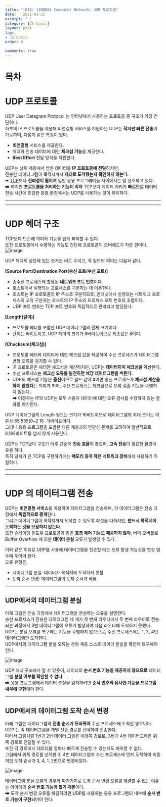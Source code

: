 ```yaml
---
title: "[015] [INDEX] Computer Network: UDP 프로토콜"
date:   2021-02-21
excerpt: " "
category: [CS basic]
layout: post
tag:
- CS basic
order: 0

comments: true
---
```



# 목차

# UDP 프로토콜
UDP User Datagram Protocol 는 인터넷에서 사용하는 프로토콜 중 구조가 가장 간단하다.     
하부의 IP 프로토콜을 이용해 비연결형 서비스를 지원하는 UDP는 **작지만 빠른 전송**이 가능하며, 다음과 같은 특징이 있다.    
* **비연결형** 서비스를 제공한다.    
* 헤더와 전송 데이터에 대한 **체크섬 기능**을 제공한다.   
* **Best Effort** 전달 방식을 지원한다.     


UDP는 상위 계층에서 받은 데이터를 **IP 프로토콜에 전달**하지만,         
전송한 데이터그램이 목적지까지 **제대로 도착했는지 확인하지 않는다.**          
➡ [TCP](https://yerimoh.github.io/CN014/)보다 **신뢰성이 떨어져** 일반 응용 프로그래머들 사이에서는 덜 선호되고 있다.       
➡ 하지만 **프로토콜을 처리하는 기능이 작아** TCP보다 데이터 처리가 **빠르므로** 데이터 전송 시간에 민감한 응용 환경에서는 UDP를 사용하는 것이 유리하다.            


----
----

# UDP 헤더 구조
TCP보다 단순해 의미와 기능을 쉽게 파악할 수 있다.     
또한 프로토콜에서 수행하는 기능도 간단해 프로토콜의 오버헤드가 작은 편이다.
![image](https://user-images.githubusercontent.com/76824611/165356186-05a49d4c-ac28-4858-90bd-f80e084d1bac.png)


UDP 헤더의 상단에 있는 숫자는 비트 수이고, 각 필드의 의미는 다음과 같다.  

**[Source Port/Destination Port(송신 포트/수신 포트)]**      
* 송수신 프로세스에 할당된 **네트워크 포트 번호**이다.       
* 호스트에서 실행되는 프로세스를 구분하는 데 이용한다.        
* 호스트는 IP 프로토콜의 IP 주소로 구분하므로, 인터넷에서 실행되는 네트워크 프로세스의 고유 구분자는 호스트의 IP 주소와 프로세스 포트 번호의 조합이다.        
* UDP 포트 번호는 TCP 포트 번호와 독립적으로 관리되고 할당된다.



**[Length(길이)]**      
* 프로토콜 헤더를 포함한 UDP 데이터그램의 전체 크기이다.         
* 단위는 바이트이고, UDP 헤더의 크기가 8바이트이므로 최솟값은 8이다.        


**[Checksum(체크섬)]**      
* 프로토콜 헤더와 데이터에 대한 체크섬 값을 제공하여 수신 프로세스가 데이터그램 변형 오류를 감지할 수 있다.      
* IP 프로토콜은 헤더만 체크섬을 계산하지만, UDP는 **데이터까지 체크섬을 계산**한다.       
* 수신 프로세스는 **체크섬 오류를 발견하면 해당 데이터그램을 버린다**.        
* UDP의 체크섬 기능은 **옵션**이므로 필드 값이 **0**이면 송신 프로세스가 **체크섬 계산을 하지 않았다**는 의미가 되어, 수신 프로세스는 체크섬으로 오류 검출 기능을 수행하지 않는다.         
➡ 이경우는 IP와 UDP는 모두 사용자 데이터에 대한 오류 검사를 수행하지 않는 결과를 야기한다.     



UDP 데이터그램의 Length 필드는 크기가 16비트이므로 데이터그램의 최대 크기는 이론상 65,535(0~2 16 -1)바이트이다.      
그러나 응용 프로그램을 포함한 다른 계층과의 연관성 문제를 고려하여 일반적으로 8,192바이트를 넘지 않게 사용한다.        


UDP는 TCP보다 구조가 아주 단순해 **전송 효율**이 좋으며, **고속 전송**이 필요한 환경에 유용 하다.      
특히 덩치가 큰 TCP를 구현하기에는 **메모리 등이 작은 네트워크 장비**에서 사용하기 적합하다.

---
----

# UDP 의 데이터그램 전송
UDP는 **비연결형 서비스**를 이용하여 데이터그램을 전송하며, 각 데이터그램은 전송 과정에서 **독립적으로 중개**된다.    
그리고 데이터그램이 목적지까지 도착할 수 있도록 최선을 다하지만, **반드시 목적지에 도착하는 것을 보장하지 않는다**.       
또한 슬라이딩 윈도우 프로토콜과 같은 **흐름 제어 기능도 제공하지 않아**, 버퍼 오버플로 Buffer Overflow 에 의한 **데이터 분실** 오류가 발생할 수 있다.        

이와 같은 이유로 UDP를 사용해 데이터그램을 전송할 때는 오류 발생 가능성을 항상 염두에 두어야 한다.       
오류 유형은,    
* 데이터그램 분실: 데이터가 목적지에 도착하지 못함.        
* 도착 순서 변경: 데이터그램의 도착 순서가 바뀜        


----

## UDP에서의 데이터그램 분실
아래 그림은 전송 과정에서 데이터그램을 분실하는 오류를 설명한다.        
송신 프로세스가 전송한 데이터그램 네 개가 첫 번째 라우터에서 두 번째 라우터로 전송되는 과정에서 3번 데이터그램에 오류가 발생하여 다음 라우터에 도착하지 못했다.        
UDP는 분실 오류를 복구하는 기능을 수행하지 않으므로, 수신 프로세스에는 1, 2, 4번 데이터그램만 도착한다.      
UDP에서의 데이터그램 분실 오류는 상위 계층 스스로 데이터 분실을 확인해 복구해야 한다.     


![image](https://user-images.githubusercontent.com/76824611/165359546-3e1014ac-ca50-412c-a9ee-74622da0dd00.png)




UDP 헤더 구조에서 알 수 있듯이, 데이터의 **순서 번호 기능을 제공하지 않으므로** 데이터그램 **분실 여부를 확인할 수 없다**.       
➡ 응용 프로그램에서 데이터 분실을 감지하려면 **순서 번호와 유사한 기능을 프로그램 내부에 구현**해야 한다.


-----

## UDP에서의 데이터그램 도착 순서 변경
아래 그림은 데이터그램의 **전송 순서가 뒤바뀌어** 수신 프로세스에 도착한 경우이다.         
UDP 는 각 데이터그램을 개별 전송 경로를 선택하여 전송한다.     
따라서 그림처럼 1번과 2번 데이터 그램은 아래쪽 경로로, 3번과 4번 데이터그램은 위쪽 경로로 전달될 수 있다.    
또한 각 경로에서 데이터를 얼마나 빠르게 전송할 수 있는지도 예측할 수 없다.     
그림에서 위쪽 경로를 선택한 3, 4번 데이터그램이 수신 프로세스에 먼저 도착하여 최종적인 도착 순서가 3, 4, 1, 2번으로 변경되었다.


![image](https://user-images.githubusercontent.com/76824611/165359420-83f4072e-75d3-4d6a-94e5-e7188616480f.png)


데이터그램 분실 오류의 경우와 마찬가지로 도착 순서 변경 오류를 해결할 수 없는 이유는 데이터의 **순서 번호 기능이 없기 때문**이다.     
➡ 도착 순서 변경 오류를 해결하려면 UDP를 사용하는 응용 프로그램의 내부에 **순서 번호 기능이 구현**되어야 한다.
